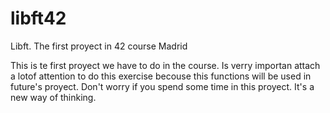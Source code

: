 # libft42
Libft. The first proyect in 42 course Madrid

This is te first proyect we have to do in the course. Is verry importan attach a lotof attention to do this exercise becouse this functions will be used in future's proyect. Don't worry if you spend some time in this proyect. It's a new way of thinking.
